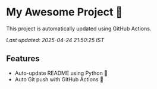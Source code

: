 # My Awesome Project 🚀

This project is automatically updated using GitHub Actions.

_Last updated: 2025-04-24 21:50:25 IST_

## Features
- Auto-update README using Python 🐍
- Auto Git push with GitHub Actions 🤖
